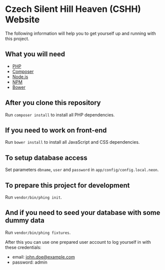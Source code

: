 # Czech Silent Hill Heaven (CSHH) Website

The following information will help you to get yourself up and running with this project.

## What you will need

* [PHP](http://php.net)
* [Composer](https://getcomposer.org)
* [Node.js](https://nodejs.org)
* [NPM](https://www.npmjs.com)
* [Bower](https://bower.io)

## After you clone this repository

Run `composer install` to install all PHP dependencies.

## If you need to work on front-end

Run `bower install` to install all JavaScript and CSS dependencies.

## To setup database access

Set parameters `dbname`, `user` and `password` in `app/config/config.local.neon`.

## To prepare this project for development

Run `vendor/bin/phing init`.

## And if you need to seed your database with some dummy data

Run `vendor/bin/phing fixtures`.

After this you can use one prepared user account to log yourself in with these credentials:

* email: john.doe@example.com
* password: admin
